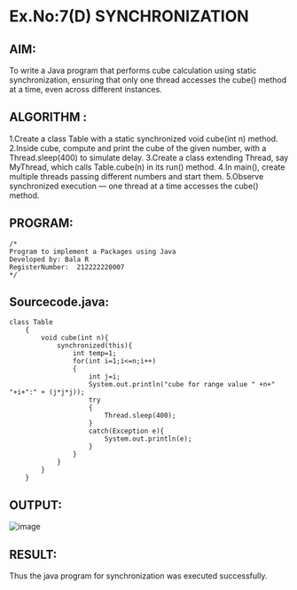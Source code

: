 # Ex.No:7(D) SYNCHRONIZATION
## AIM:
 To write a Java program that performs cube calculation using static synchronization, ensuring that only one thread accesses the cube() method at a time, even across different instances.
## ALGORITHM :
1.Create a class Table with a static synchronized void cube(int n) method.
2.Inside cube, compute and print the cube of the given number, with a Thread.sleep(400) to simulate delay.
3.Create a class extending Thread, say MyThread, which calls Table.cube(n) in its run() method.
4.In main(), create multiple threads passing different numbers and start them.
5.Observe synchronized execution — one thread at a time accesses the cube() method.

## PROGRAM:
 ```
/*
Program to implement a Packages using Java
Developed by: Bala R
RegisterNumber:  212222220007
*/
```

## Sourcecode.java:
```
class Table
    {
        void cube(int n){
            synchronized(this){
                int temp=1;
                for(int i=1;i<=n;i++)
                {
                    int j=i;
                    System.out.println("cube for range value " +n+" "+i+":" + (j*j*j));
                    try
                    {
                        Thread.sleep(400);
                    }
                    catch(Exception e){
                        System.out.println(e);
                    }
                }
            }
        }
    }
```

## OUTPUT:

![image](https://github.com/user-attachments/assets/cfa8120d-4783-48aa-a2d1-650cc08596e5)

## RESULT:
Thus the java program for synchronization was executed successfully.

